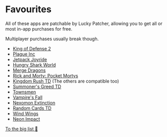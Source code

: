 # Favourites

All of these apps are patchable by Lucky Patcher, allowing you to get all or most in-app purchases for free. 

Multiplayer purchases usually break though. 

- [King of Defense 2](https://play.google.com/store/apps/details?id=com.Gcenter.KingofDefense2.epic.towerdefense&hl=en&gl=us)
- [Plague Inc](https://play.google.com/store/apps/details?id=com.miniclip.plagueinc&hl=en&gl=us)
- [Jetpack Joyride](https://play.google.com/store/apps/details?id=com.halfbrick.jetpackjoyride&hl=en&gl=us)
- [Hungry Shark World](https://play.google.com/store/apps/details?id=com.ubisoft.hungrysharkworld&hl=en&gl=us)
- [Merge Dragons](https://play.google.com/store/apps/details?id=com.gramgames.mergedragons&hl=en&gl=us)
- [Rick and Morty: Pocket Mortys](https://play.google.com/store/apps/details?id=com.turner.pocketmorties&hl=en&gl=us)
- [Kingdom Rush TD](https://play.google.com/store/apps/details?id=com.ironhidegames.android.kingdomrush&hl=en&gl=us) (The others are compatible too)
- [Summoner's Greed TD](https://play.google.com/store/apps/details?id=com.pixio.google.mtd&hl=en&gl=us)
- [Townsmen](https://play.google.com/store/apps/details?id=com.hg.townsmen7free&hl=en&gl=us)
- [Vampire's Fall](https://play.google.com/store/apps/details?id=com.earlymorningstudio.vampiresfall2&hl=en&gl=us)
- [Nexomon Extinction](https://play.google.com/store/apps/details?id=com.vewointeractive.nexomon.extinction&hl=en&gl=US)
- [Random Cards TD](https://play.google.com/store/apps/details?id=com.FigaseGame.MagicBattleMergeRandomCards&hl=en&gl=US)
- [Wind Wings](https://play.google.com/store/apps/details?id=com.Wind.wings.Space.Shooter&hl=en&gl=US)
- [Neon Impact](https://play.google.com/store/apps/details?id=com.lemonjamgames.neonimpact&hl=en&gl=US)

[To the big list 🚀](/#apps)
